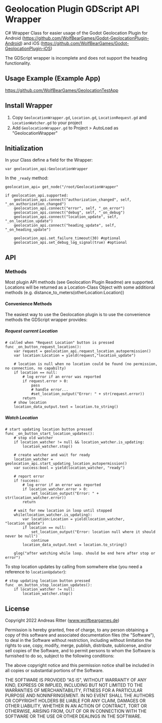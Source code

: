 # Geolocation Plugin GDScript API Wrapper

C# Wrapper Class for easier usage of the Godot Geolocation Plugin for Android (<https://github.com/WolfBearGames/Godot-GeolocationPlugin-Android>) and iOS (<https://github.com/WolfBearGames/Godot-GeolocationPlugin-iOS>)

The GDScript wrapper is incomplete and does not support the heading functionality.

## Usage Example (Example App)

<https://github.com/WolfBearGames/GeolocationTestApp>

## Install Wrapper

1. Copy `GeolocationWrapper.gd`, `Location.gd`, `LocationRequest.gd` and `LocationWatcher.gd` to your project
2. Add `GeolocationWrapper.gd` to Project > AutoLoad as "GeolocationWrapper"

## Initialization

In your Class define a field for the Wrapper:

```gdscript
var geolocation_api:GeolocationWrapper
```

In the `_ready` method:

```gdscript
geolocation_api= get_node("/root/GeolocationWrapper"

if geolocation_api.supported:
    geolocation_api.connect("authorization_changed", self, "_on_authorization_changed")
    geolocation_api.connect("error", self, "_on_error")
    geolocation_api.connect("debug", self, "_on_debug")
    geolocation_api.connect("location_update", self, "_on_location_update")
    geolocation_api.connect("heading_update", self, "_on_heading_update")

    geolocation_api.set_failure_timeout(30) #optional
    geolocation_api.set_debug_log_signal(true) #optional
```

## API

### Methods

Most plugin API methods (see Geolocation Plugin Readme) are supported.
Locations will be returned as a Location-Class Object with some additional methods (e.g. distance_to_meters(otherLocation:Location))

#### Convenience Methods

The easiest way to use the Geolocation plugin is to use the convenience methods the GDScript wrapper provides:

##### Request current Location

```gdscript
# called when "Request Location" button is pressed
func _on_button_request_location():
    var request = geolocation_api.request_location_autopermission()
    var location:Location = yield(request,"location_update")

    # location is null when no location could be found (no permission, no connection, no capabilty)
    if location == null:
        # log error if an error was reported
        if request.error > 0:
            pass
            # handle error...
            #set_location_output("Error: " + str(request.error))
        return
    # show location 
    location_data_output.text = location.to_string()
```

##### Watch Location

```gdscript
# start updating location button pressed
func _on_button_start_location_updates():
    # stop old watcher
    if location_watcher != null && location_watcher.is_updating:
        location_watcher.stop()
        
    # create watcher and wait for ready
    location_watcher = geolocation_api.start_updating_location_autopermission()
    var success:bool = yield(location_watcher, "ready")
        
    # report error
    if !success:
        # log error if an error was reported
        if location_watcher.error > 0:
            set_location_output("Error: " + str(location_watcher.error))
        return
        
    # wait for new location in loop until stopped
    while(location_watcher.is_updating):
        var location:Location = yield(location_watcher, "location_update")
        if location == null:
            set_location_output("Error: location null where it should never be null")
            continue
        location_data_output.text = location.to_string()

    glog("after watching while loop. should be end here after stop or error")
```

To stop location updates by calling from somwhere else (you need a reference to `locationUpdater`):

```gdscript
# stop updating location button pressed
func _on_button_stop_location_updates():
    if location_watcher != null:
        location_watcher.stop()
```

## License

Copyright 2022 Andreas Ritter (www.wolfbeargames.de)

Permission is hereby granted, free of charge, to any person obtaining a copy of this software and associated documentation files (the "Software"), to deal in the Software without restriction, including without limitation the rights to use, copy, modify, merge, publish, distribute, sublicense, and/or sell copies of the Software, and to permit persons to whom the Software is furnished to do so, subject to the following conditions:

The above copyright notice and this permission notice shall be included in all copies or substantial portions of the Software.

THE SOFTWARE IS PROVIDED "AS IS", WITHOUT WARRANTY OF ANY KIND, EXPRESS OR IMPLIED, INCLUDING BUT NOT LIMITED TO THE WARRANTIES OF MERCHANTABILITY, FITNESS FOR A PARTICULAR PURPOSE AND NONINFRINGEMENT. IN NO EVENT SHALL THE AUTHORS OR COPYRIGHT HOLDERS BE LIABLE FOR ANY CLAIM, DAMAGES OR OTHER LIABILITY, WHETHER IN AN ACTION OF CONTRACT, TORT OR OTHERWISE, ARISING FROM, OUT OF OR IN CONNECTION WITH THE SOFTWARE OR THE USE OR OTHER DEALINGS IN THE SOFTWARE.
